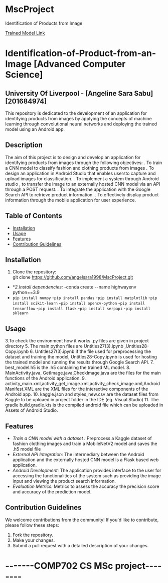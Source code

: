 # MscProject
Identification of Products from Image

[Trained Model Link](https://drive.google.com/file/d/10M6RDzUpR6AKpLp8Er6JmnJlzgg8Y5-W/view?usp=drive_link)

# Identification-of-Product-from-an-Image [Advanced Computer Science]

## University Of Liverpool - [Angeline Sara Sabu] [201684974] 
This repository is dedicated to the development of an application for identifying products from images by applying the concepts of machine learning through convolutional neural networks and deploying the trained model using an Android app. 


## Description
The aim of this project is to design and develop an application for identifying products from images through the following objectives:
*.* To train a CNN model to classify fashion and clothing products from images
*.* To design an application in Android Studio that enables usersto capture and upload images for classification.
*.* To implement a system through Android studio , to transfer the image to an externally hosted CNN model via an API through a POST request.
*.* To integrate the application with the Google Search API to retrieve product information.
*.* To effectively display product information through the mobile application for user experience.

## Table of Contents
- [Installation](#installation)
- [Usage](#usage)
- [Features](#features)
- [Contribution Guidelines](#contribution-guidelines)

## Installation
1. Clone the repository:  
git clone https://github.com/angelsara1998/MscProject.git


- **2.Install dependencies:*
-conda create --name highwayenv python==3.9  
- ```pip install numpy```
-```pip install pandas```
-```pip install matplotlib```
-```pip install scikit-learn```
-```pip install opencv-python``` 
-```pip install tensorflow```
-```pip install flask```
-```pip install serpapi```
-```pip install sklearn```



## Usage
3.To check the environment how it works .py files are given in project directory
5. The main python files are Untitles27(3).ipynb ,Untitles28-Copy.ipynb
6. Untitles27(3).ipynb if the file used for preprocessing the dataset and training the model, Untitles28-Copy.ipynb is used for hosting the trained model and running the results through Google Search API.
7. best_model.h5 is the .h5 containing the trained ML model.
8. MainActivity.java, GetImage.java,CheckImage.java are the files for the main functions of the Android application.
9. activity_main.xml,activity_get_image.xml,activity_check_image.xml,AndroidManifest.XML are the XML files for the interactive components of the Android app.
10. kaggle.json and styles_new.csv are the dataset files from Kaggle to be uploaed in project folder in the IDE (eg. Visual Studio)
11. The gradle build.gradle.kts is the compiled android file which can be uploaded in Assets of Android Studio.


## Features
- *Train a CNN model with a dataset  :* Preprocess a Kaggle dataset of fashion clothing images and train a MobileNetV2 model and saves the .h5 model file
- *External API Integration:* The intermediary between the Android application and the externally hosted CNN model is a Flask based web application.
- *Android Development:* The application provides interface to the user for accessing the functionalities of the system such as providing the image input and viewing the product search information.
- *Evaluation Metrics:* Metrics to assess the accuracy the precision score and accuracy of the prediction model.

## Contribution Guidelines
We welcome contributions from the community! If you'd like to contribute, please follow these steps:
1. Fork the repository.
2. Make your changes.
3. Submit a pull request with a detailed description of your changes.



# -------COMP702 CS MSc project--------
